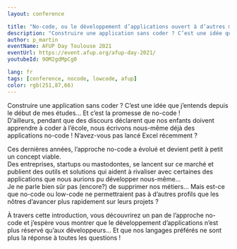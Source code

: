 ```yaml
---
layout: conference

title: "No-code, ou le développement d’applications ouvert à d’autres métiers !"
description: "Construire une application sans coder ? C’est une idée que j’entends depuis le début de mes études… Et c’est la promesse de no-code !"
author: p_martin
eventName: AFUP Day Toulouse 2021
eventUrl: https://event.afup.org/afup-day-2021/
youtubeId: 9OM2gdMpCg0

lang: fr
tags: [conference, nocode, lowcode, afup]
color: rgb(251,87,66)
---
```


Construire une application sans coder ? C’est une idée que j’entends depuis le début de mes études… Et c’est la promesse de no-code !  
D’ailleurs, pendant que des discours déclarent que nos enfants doivent apprendre à coder à l’école, nous écrivons nous-même déjà des applications no-code ! N’avez-vous pas lancé Excel récemment ?

Ces dernières années, l’approche no-code a évolué et devient petit à petit un concept viable.  
Des entreprises, startups ou mastodontes, se lancent sur ce marché et publient des outils et solutions qui aident à rivaliser avec certaines des applications que nous aurions pu développer nous-même…  
Je ne parle bien sûr pas (encore?) de supprimer nos métiers… Mais est-ce que no-code ou low-code ne permettraient pas à d’autres profils que les nôtres d’avancer plus rapidement sur leurs projets ?

À travers cette introduction, vous découvrirez un pan de l’approche no-code et j’espère vous montrer que le développement d’applications n’est plus réservé qu’aux développeurs… Et que nos langages préférés ne sont plus la réponse à toutes les questions !

